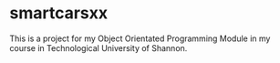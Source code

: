 # smartcarsxx
This is a project for my Object Orientated Programming Module in my course in Technological University of Shannon.
